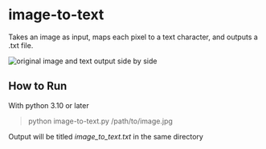 # image-to-text

Takes an image as input, maps each pixel to a text character, and outputs a .txt file.

![original image and text output side by side](https://i.imgur.com/7xuPN17.png)

## How to Run
With python 3.10 or later

> python image-to-text.py /path/to/image.jpg
> 
Output will be titled _image_to_text.txt_ in the same directory

